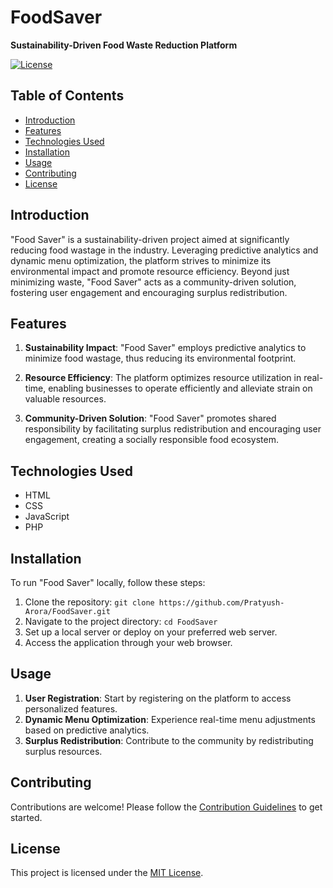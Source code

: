 # FoodSaver

**Sustainability-Driven Food Waste Reduction Platform**

[![License](https://img.shields.io/badge/license-MIT-blue.svg)](https://opensource.org/licenses/MIT)

## Table of Contents

- [Introduction](#introduction)
- [Features](#features)
- [Technologies Used](#technologies-used)
- [Installation](#installation)
- [Usage](#usage)
- [Contributing](#contributing)
- [License](#license)

## Introduction

"Food Saver" is a sustainability-driven project aimed at significantly reducing food wastage in the industry. Leveraging predictive analytics and dynamic menu optimization, the platform strives to minimize its environmental impact and promote resource efficiency. Beyond just minimizing waste, "Food Saver" acts as a community-driven solution, fostering user engagement and encouraging surplus redistribution.

## Features

1. **Sustainability Impact**: "Food Saver" employs predictive analytics to minimize food wastage, thus reducing its environmental footprint.

2. **Resource Efficiency**: The platform optimizes resource utilization in real-time, enabling businesses to operate efficiently and alleviate strain on valuable resources.

3. **Community-Driven Solution**: "Food Saver" promotes shared responsibility by facilitating surplus redistribution and encouraging user engagement, creating a socially responsible food ecosystem.

## Technologies Used

- HTML
- CSS
- JavaScript
- PHP

## Installation

To run "Food Saver" locally, follow these steps:

1. Clone the repository: `git clone https://github.com/Pratyush-Arora/FoodSaver.git`
2. Navigate to the project directory: `cd FoodSaver`
3. Set up a local server or deploy on your preferred web server.
4. Access the application through your web browser.

## Usage

1. **User Registration**: Start by registering on the platform to access personalized features.
2. **Dynamic Menu Optimization**: Experience real-time menu adjustments based on predictive analytics.
3. **Surplus Redistribution**: Contribute to the community by redistributing surplus resources.

## Contributing

Contributions are welcome! Please follow the [Contribution Guidelines](CONTRIBUTING.md) to get started.

## License

This project is licensed under the [MIT License](LICENSE).
